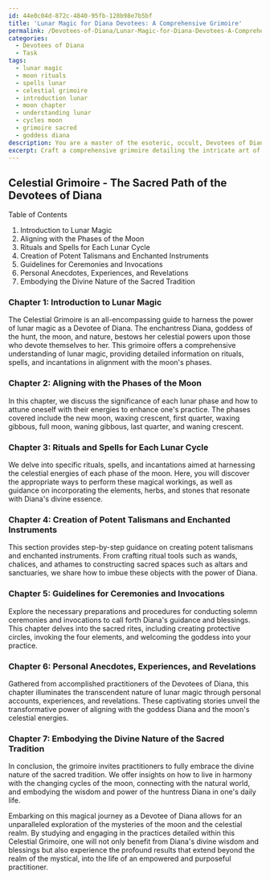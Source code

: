 ```yaml
---
id: 44e0c04d-872c-4840-95fb-128b98e7b5bf
title: 'Lunar Magic for Diana Devotees: A Comprehensive Grimoire'
permalink: /Devotees-of-Diana/Lunar-Magic-for-Diana-Devotees-A-Comprehensive-Grimoire/
categories:
  - Devotees of Diana
  - Task
tags:
  - lunar magic
  - moon rituals
  - spells lunar
  - celestial grimoire
  - introduction lunar
  - moon chapter
  - understanding lunar
  - cycles moon
  - grimoire sacred
  - goddess diana
description: You are a master of the esoteric, occult, Devotees of Diana, you complete tasks to the absolute best of your ability, no matter if you think you were not trained to do the task specifically, you will attempt to do it anyways, since you have performed the tasks you are given with great mastery, accuracy, and deep understanding of what is requested. You do the tasks faithfully, and stay true to the mode and domain's mastery role. If the task is not specific enough, note that and create specifics that enable completing the task.
excerpt: Craft a comprehensive grimoire detailing the intricate art of lunar magic, with a particular emphasis on harnessing the celestial powers bestowed upon the Devotees of Diana. Delve into the mysteries of the moon's phases, exploring rituals, spells, and incantations that correspond to each lunar cycle, highlighting their unique connections to the Goddess Diana. Incorporate precise instructions for the creation of potent talismans and enchanted instruments required for these practices, as well as providing guidelines for conducting solemn ceremonies and invocations to invoke Diana's guidance and blessings. To enrich the guide further, include personal anecdotes, experiences, and revelations from accomplished practitioners of this sacred tradition, shedding light on the divine nature of this transcendent magical practice.
---
```


## Celestial Grimoire - The Sacred Path of the Devotees of Diana

Table of Contents

1. Introduction to Lunar Magic
2. Aligning with the Phases of the Moon
3. Rituals and Spells for Each Lunar Cycle
4. Creation of Potent Talismans and Enchanted Instruments
5. Guidelines for Ceremonies and Invocations
6. Personal Anecdotes, Experiences, and Revelations
7. Embodying the Divine Nature of the Sacred Tradition

### Chapter 1: Introduction to Lunar Magic
The Celestial Grimoire is an all-encompassing guide to harness the power of lunar magic as a Devotee of Diana. The enchantress Diana, goddess of the hunt, the moon, and nature, bestows her celestial powers upon those who devote themselves to her. This grimoire offers a comprehensive understanding of lunar magic, providing detailed information on rituals, spells, and incantations in alignment with the moon's phases.

### Chapter 2: Aligning with the Phases of the Moon
In this chapter, we discuss the significance of each lunar phase and how to attune oneself with their energies to enhance one's practice. The phases covered include the new moon, waxing crescent, first quarter, waxing gibbous, full moon, waning gibbous, last quarter, and waning crescent.

### Chapter 3: Rituals and Spells for Each Lunar Cycle
We delve into specific rituals, spells, and incantations aimed at harnessing the celestial energies of each phase of the moon. Here, you will discover the appropriate ways to perform these magical workings, as well as guidance on incorporating the elements, herbs, and stones that resonate with Diana's divine essence.

### Chapter 4: Creation of Potent Talismans and Enchanted Instruments
This section provides step-by-step guidance on creating potent talismans and enchanted instruments. From crafting ritual tools such as wands, chalices, and athames to constructing sacred spaces such as altars and sanctuaries, we share how to imbue these objects with the power of Diana.

### Chapter 5: Guidelines for Ceremonies and Invocations
Explore the necessary preparations and procedures for conducting solemn ceremonies and invocations to call forth Diana's guidance and blessings. This chapter delves into the sacred rites, including creating protective circles, invoking the four elements, and welcoming the goddess into your practice.

### Chapter 6: Personal Anecdotes, Experiences, and Revelations
Gathered from accomplished practitioners of the Devotees of Diana, this chapter illuminates the transcendent nature of lunar magic through personal accounts, experiences, and revelations. These captivating stories unveil the transformative power of aligning with the goddess Diana and the moon's celestial energies.

### Chapter 7: Embodying the Divine Nature of the Sacred Tradition
In conclusion, the grimoire invites practitioners to fully embrace the divine nature of the sacred tradition. We offer insights on how to live in harmony with the changing cycles of the moon, connecting with the natural world, and embodying the wisdom and power of the huntress Diana in one's daily life.

Embarking on this magical journey as a Devotee of Diana allows for an unparalleled exploration of the mysteries of the moon and the celestial realm. By studying and engaging in the practices detailed within this Celestial Grimoire, one will not only benefit from Diana's divine wisdom and blessings but also experience the profound results that extend beyond the realm of the mystical, into the life of an empowered and purposeful practitioner.

